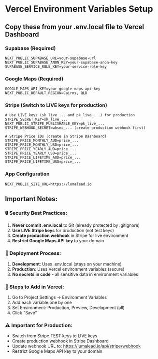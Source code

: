 # Vercel Environment Variables Setup

## Copy these from your .env.local file to Vercel Dashboard

### Supabase (Required)
```
NEXT_PUBLIC_SUPABASE_URL=your-supabase-url
NEXT_PUBLIC_SUPABASE_ANON_KEY=your-supabase-anon-key
SUPABASE_SERVICE_ROLE_KEY=your-service-role-key
```

### Google Maps (Required)
```
GOOGLE_MAPS_API_KEY=your-google-maps-api-key
NEXT_PUBLIC_DEFAULT_REGION=Cairns, QLD
```

### Stripe (Switch to LIVE keys for production)
```
# Use LIVE keys (sk_live_... and pk_live_...) for production
STRIPE_SECRET_KEY=sk_live_...
NEXT_PUBLIC_STRIPE_PUBLISHABLE_KEY=pk_live_...
STRIPE_WEBHOOK_SECRET=whsec_... (create production webhook first)

# Stripe Price IDs (create in Stripe Dashboard)
STRIPE_PRICE_MONTHLY_AUD=price_...
STRIPE_PRICE_MONTHLY_USD=price_...
STRIPE_PRICE_YEARLY_AUD=price_...
STRIPE_PRICE_YEARLY_USD=price_...
STRIPE_PRICE_LIFETIME_AUD=price_...
STRIPE_PRICE_LIFETIME_USD=price_...
```

### App Configuration
```
NEXT_PUBLIC_SITE_URL=https://lumalead.io
```

## Important Notes:

### 🔒 Security Best Practices:
1. **Never commit .env.local** to Git (already protected by .gitignore)
2. **Use LIVE Stripe keys** for production (not test keys)
3. **Create production webhook** in Stripe for live environment
4. **Restrict Google Maps API key** to your domain

### 🚀 Deployment Process:
1. **Development**: Uses .env.local (stays on your machine)
2. **Production**: Uses Vercel environment variables (secure)
3. **No secrets in code** - all sensitive data in environment variables

### 📝 Steps to Add in Vercel:
1. Go to Project Settings → Environment Variables
2. Add each variable one by one
3. Set Environment: Production, Preview, Development (all)
4. Click "Save"

### ⚠️ Important for Production:
- Switch from Stripe TEST keys to LIVE keys
- Create production webhook in Stripe Dashboard
- Update webhook URL to: https://lumalead.io/api/stripe/webhook
- Restrict Google Maps API key to your domain
